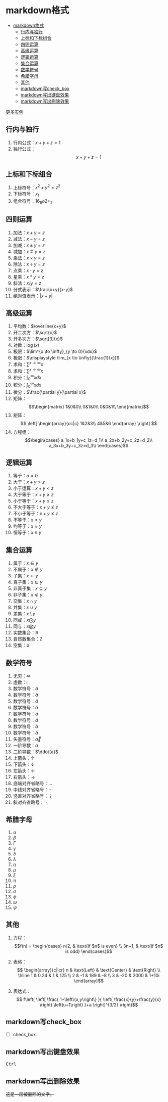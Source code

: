 # markdown格式

<!-- TOC -->

- [markdown格式](#markdown格式)
    - [行内与独行](#行内与独行)
    - [上标和下标组合](#上标和下标组合)
    - [四则运算](#四则运算)
    - [高级运算](#高级运算)
    - [逻辑运算](#逻辑运算)
    - [集合运算](#集合运算)
    - [数学符号](#数学符号)
    - [希腊字母](#希腊字母)
    - [其他](#其他)
    - [markdown写check_box](#markdown写check_box)
    - [markdown写出键盘效果](#markdown写出键盘效果)
    - [markdown写出删除效果](#markdown写出删除效果)

<!-- /TOC -->

[更多实例](https://math.meta.stackexchange.com/questions/5020/mathjax-basic-tutorial-and-quick-reference?page=1&tab=votes#tab-top)

## 行内与独行

1. 行内公式：$x+y+z=1$
2. 独行公式：$$x+y+z=1$$

## 上标和下标组合

1. 上标符号：$x^2+y^2=z^2$
2. 下标符号：$x_1$
3. 组合符号：${16}_{8}o{2+}_{2}$

## 四则运算

1. 加法：$x+y=z$
2. 减法：$x-y=z$
3. 加减：$x \pm y=z$
4. 减加：$x \mp y=z$
5. 乘法：$x \times y=z$
6. 除法：$x \div y=z$
7. 点乘：$x \cdot y=z$
8. 星乘：$x \ast y=z$
9. 斜法：$x / y=z$
10. 分式表示：$\frac{x+y}{x-y}$
11. 绝对值表示：$|x+y|$

## 高级运算

1. 平均数：$\overline{x+y}$
2. 开二次方：$\sqrt{x}$
3. 开多次方：$\sqrt[3]{x}$
4. 对数：$\log(x)$
5. 极限：$\lim^{x \to \infty}_{y \to 0}{xdx}$
6. 极限：$\displaystyle \lim_{x \to \infty}{\frac{1}{x}}$
7. 求和：$\sum^{x \to \infty}{x}$
8. 求和：$\displaystyle \sum^{x \to \infty}{x}$
9. 积分：$\int^{\infty}_{0}{xdx}$
10. 积分：$\displaystyle \int^{\infty}_{0}{xdx}$
11. 微分：$\frac{\partial y}{\partial x}$
12. 矩阵：$$\begin{matrix}
1&0&0\\
0&1&0\\
0&0&1\\
\end{matrix}$$
13. 矩阵：$$ \left[
\begin{array}{cc|c}
  1&2&3\\
  4&5&6
\end{array}
\right] $$
14. 方程组：$$\begin{cases}
a_1x+b_1y+c_1z=d_1\\
a_2x+b_2y+c_2z=d_2\\
a_3x+b_3y+c_3z=d_3\\
\end{cases}$$

## 逻辑运算

1. 等于：$a=b$
2. 大于：$x+y>z$
3. 小于运算：$x+y<z$
4. 大于等于：$x+y \geq z$
5. 小于等于：$x+y \leq z$
6. 不大于等于：$x+y \ngeq z$
7. 不小于等于：$x+y \nleq z$
8. 不等于：$x \neq y$
9. 约等于：$x \approx y$
10. 恒等于：$x \equiv y$

## 集合运算

1. 属于：$x \in y$
2. 不属于：$x \notin y$
3. 子集：$x \subset y$
4. 真子集：$x \subseteq y$
5. 非真子集：$x \subsetneq y$
6. 非子集：$x \not\subset y$
7. 交集：$x \cap y$
8. 并集：$x \cup y$
9. 差集：$x \setminus y$
10. 同或：$x \bigodot y$
11. 同与：$x \bigotimes y$
12. 实数集合：$\mathbb{R}$
13. 自然数集合：$\mathbb{Z}$
14. 空集：$\emptyset$

## 数学符号

1. 无穷：$\infty$
2. 虚数：$\imath$
3. 数学符号：$\hat{a}$
4. 数学符号：$\check{a}$
5. 数学符号：$\breve{a}$
6. 数学符号：$\tilde{a}$
7. 数学符号：$\bar{a}$
8. 数学符号：$\acute{a}$
9. 数学符号：$\grave{a}$
10. 数学符号：$\mathring{a}$
11. 矢量符号：$\vec{a}$
12. 一阶导数：$\dot{a}$
13. 二阶导数：$\ddot{a}$
14. 上箭头：$\uparrow$
15. 下箭头：$\downarrow$
16. 左箭头：$\leftarrow$
17. 右箭头：$\rightarrow$
18. 底端对齐省略号：$\ldots$
19. 中线对齐省略号：$\cdots$
20. 竖直对齐省略号：$\vdots$
21. 斜对齐省略号：$\ddots$

## 希腊字母

1. $\alpha$
2. $\beta$
3. $\Gamma$
4. $\gamma$
5. $\delta$
6. $\lambda$
7. $\eta$
8. $\mu$
9. $\xi$
10. $\pi$
11. $\rho$
12. $\sigma$
13. $\phi$
14. $\omega$
15. $\psi$

## 其他

1. 方程：$$f(n) =
\begin{cases}
n/2,  & \text{if $n$ is even} \\
3n+1, & \text{if $n$ is odd}
\end{cases}$$

2. 表格：$$
\begin{array}{c|lcr}
n & \text{Left} & \text{Center} & \text{Right} \\
\hline
1 & 0.24 & 1 & 125 \\
2 & -1 & 189 & -8 \\
3 & -20 & 2000 & 1+10i
\end{array}$$

3. 表达式：$$
f\left(
   \left[
     \frac{
       1+\left\{x,y\right\}
     }{
       \left(
          \frac{x}{y}+\frac{y}{x}
       \right)
       \left(u+1\right)
     }+a
   \right]^{3/2}
\right)$$

## markdown写check_box

- [ ] check_box

## markdown写出键盘效果

<kbd>Ctrl</kbd>

## markdown写出删除效果

~~这是一段被删除的文字。~~
